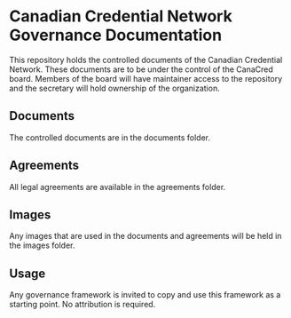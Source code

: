 # Canadian Credential Network Governance Documentation

This repository holds the controlled documents of the Canadian Credential Network.  These documents are to be under the control of the CanaCred board.  Members of the board will have maintainer access to the repository and the secretary will hold ownership of the organization.

## Documents

The controlled documents are in the documents folder.

## Agreements

All legal agreements are available in the agreements folder.

## Images

Any images that are used in the documents and agreements will be held in the images folder.

## Usage

Any governance framework is invited to copy and use this framework as a starting point.  No attribution is required.